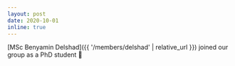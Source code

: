 ```yaml
---
layout: post
date: 2020-10-01
inline: true
---
```


[MSc Benyamin Delshad]({{ '/members/delshad' | relative_url }}) joined our group as a PhD student 👋
